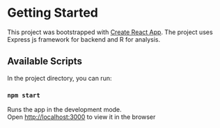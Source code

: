 # Getting Started

This project was bootstrapped with [Create React App](https://github.com/facebook/create-react-app).
The project uses Express js framework for backend and  R for analysis.

## Available Scripts

In the project directory, you can run:

### `npm start`

Runs the app in the development mode.\
Open [http://localhost:3000](http://localhost:3000) to view it in the browser
